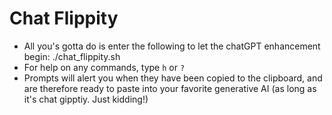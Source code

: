 # Chat Flippity
* All you's gotta do is enter the following to let the chatGPT enhancement begin: ./chat_flippity.sh
* For help on any commands, type `h` or `?`
* Prompts will alert you when they have been copied to the clipboard, and are therefore ready to paste into your favorite generative AI (as long as it's chat gipptiy. Just kidding!)
